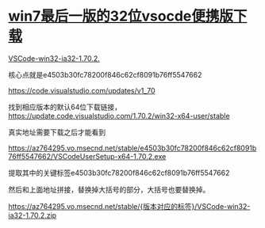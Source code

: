 # [win7最后一版的32位vsocde便携版下载](https://github.com/myogg/meek/issues/15)

[VSCode-win32-ia32-1.70.2.](https://az764295.vo.msecnd.net/stable/e4503b30fc78200f846c62cf8091b76ff5547662/VSCode-win32-ia32-1.70.2.zip)

核心点就是e4503b30fc78200f846c62cf8091b76ff5547662

https://code.visualstudio.com/updates/v1_70

找到相应版本的默认64位下载链接，https://update.code.visualstudio.com/1.70.2/win32-x64-user/stable

真实地址需要下载之后才能看到

https://az764295.vo.msecnd.net/stable/e4503b30fc78200f846c62cf8091b76ff5547662/VSCodeUserSetup-x64-1.70.2.exe

提取其中的关键标签e4503b30fc78200f846c62cf8091b76ff5547662

然后和上面地址拼接，替换掉大括号的部分，大括号也要替换掉。

https://az764295.vo.msecnd.net/stable/{版本对应的标签}/VSCode-win32-ia32-1.70.2.zip
